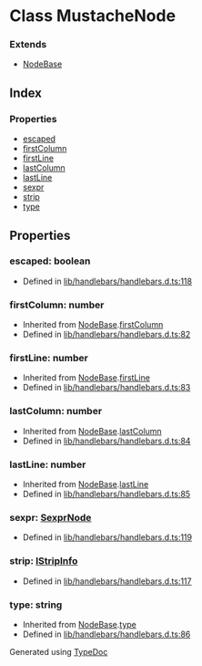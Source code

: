 # Class MustacheNode


### Extends
* [NodeBase](hbs.ast.nodebase.md)

## Index

### Properties
* [escaped](hbs.ast.mustachenode.md#escaped)
* [firstColumn](hbs.ast.mustachenode.md#firstcolumn)
* [firstLine](hbs.ast.mustachenode.md#firstline)
* [lastColumn](hbs.ast.mustachenode.md#lastcolumn)
* [lastLine](hbs.ast.mustachenode.md#lastline)
* [sexpr](hbs.ast.mustachenode.md#sexpr)
* [strip](hbs.ast.mustachenode.md#strip)
* [type](hbs.ast.mustachenode.md#type)

## Properties

### escaped: boolean

* Defined in [lib/handlebars/handlebars.d.ts:118](https://github.com/kimamula/typedoc/blob/HEAD/src/lib/handlebars/handlebars.d.ts#L118)


### firstColumn: number

* Inherited from [NodeBase](hbs.ast.nodebase.md).[firstColumn](hbs.ast.nodebase.md#firstcolumn)
* Defined in [lib/handlebars/handlebars.d.ts:82](https://github.com/kimamula/typedoc/blob/HEAD/src/lib/handlebars/handlebars.d.ts#L82)


### firstLine: number

* Inherited from [NodeBase](hbs.ast.nodebase.md).[firstLine](hbs.ast.nodebase.md#firstline)
* Defined in [lib/handlebars/handlebars.d.ts:83](https://github.com/kimamula/typedoc/blob/HEAD/src/lib/handlebars/handlebars.d.ts#L83)


### lastColumn: number

* Inherited from [NodeBase](hbs.ast.nodebase.md).[lastColumn](hbs.ast.nodebase.md#lastcolumn)
* Defined in [lib/handlebars/handlebars.d.ts:84](https://github.com/kimamula/typedoc/blob/HEAD/src/lib/handlebars/handlebars.d.ts#L84)


### lastLine: number

* Inherited from [NodeBase](hbs.ast.nodebase.md).[lastLine](hbs.ast.nodebase.md#lastline)
* Defined in [lib/handlebars/handlebars.d.ts:85](https://github.com/kimamula/typedoc/blob/HEAD/src/lib/handlebars/handlebars.d.ts#L85)


### sexpr: [SexprNode](hbs.ast.sexprnode.md)

* Defined in [lib/handlebars/handlebars.d.ts:119](https://github.com/kimamula/typedoc/blob/HEAD/src/lib/handlebars/handlebars.d.ts#L119)


### strip: [IStripInfo](../interfaces/hbs.ast.istripinfo.md)

* Defined in [lib/handlebars/handlebars.d.ts:117](https://github.com/kimamula/typedoc/blob/HEAD/src/lib/handlebars/handlebars.d.ts#L117)


### type: string

* Inherited from [NodeBase](hbs.ast.nodebase.md).[type](hbs.ast.nodebase.md#type)
* Defined in [lib/handlebars/handlebars.d.ts:86](https://github.com/kimamula/typedoc/blob/HEAD/src/lib/handlebars/handlebars.d.ts#L86)



Generated using [TypeDoc](http://typedoc.io)
